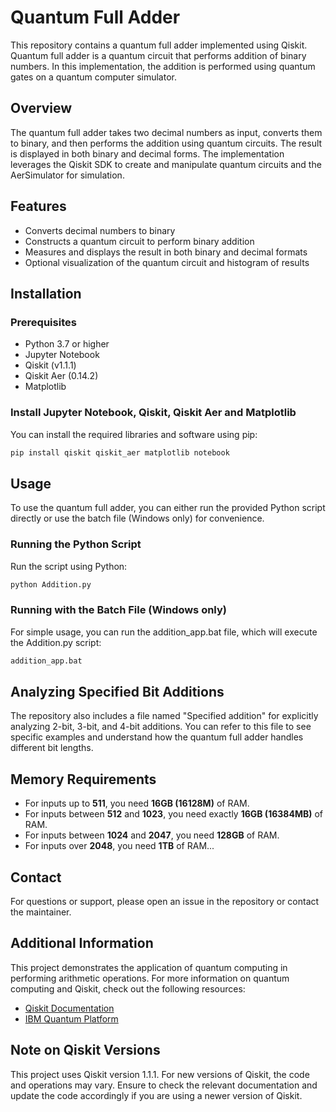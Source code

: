 # Quantum Full Adder

This repository contains a quantum full adder implemented using Qiskit. Quantum full adder is a quantum circuit that performs addition of binary numbers. In this implementation, the addition is performed using quantum gates on a quantum computer simulator.

## Overview

The quantum full adder takes two decimal numbers as input, converts them to binary, and then performs the addition using quantum circuits. The result is displayed in both binary and decimal forms. The implementation leverages the Qiskit SDK to create and manipulate quantum circuits and the AerSimulator for simulation.

## Features

- Converts decimal numbers to binary
- Constructs a quantum circuit to perform binary addition
- Measures and displays the result in both binary and decimal formats
- Optional visualization of the quantum circuit and histogram of results


## Installation

### Prerequisites

- Python 3.7 or higher
- Jupyter Notebook
- Qiskit (v1.1.1)
- Qiskit Aer (0.14.2)
- Matplotlib


### Install Jupyter Notebook, Qiskit, Qiskit Aer and Matplotlib

You can install the required libraries and software using pip:

```bash
pip install qiskit qiskit_aer matplotlib notebook
```

## Usage

To use the quantum full adder, you can either run the provided Python script directly or use the batch file (Windows only) for convenience.

### Running the Python Script
Run the script using Python:

```bash
python Addition.py
```

### Running with the Batch File (Windows only)

For simple usage, you can run the addition_app.bat file, which will execute the Addition.py script:

```bash
addition_app.bat
```

## Analyzing Specified Bit Additions
The repository also includes a file named "Specified addition" for explicitly analyzing 2-bit, 3-bit, and 4-bit additions. You can refer to this file to see specific examples and understand how the quantum full adder handles different bit lengths.

## Memory Requirements

- For inputs up to **511**, you need **16GB (16128M)** of RAM.
- For inputs between **512** and **1023**, you need exactly **16GB (16384MB)** of RAM.
- For inputs between **1024** and **2047**, you need **128GB** of RAM.
- For inputs over **2048**, you need **1TB** of RAM...



## Contact
For questions or support, please open an issue in the repository or contact the maintainer.




## Additional Information

This project demonstrates the application of quantum computing in performing arithmetic operations. For more information on quantum computing and Qiskit, check out the following resources:

- [Qiskit Documentation](https://qiskit.org/documentation/)
- [IBM Quantum Platform](https://quantum.ibm.com/)


## Note on Qiskit Versions

This project uses Qiskit version 1.1.1. For new versions of Qiskit, the code and operations may vary. Ensure to check the relevant documentation and update the code accordingly if you are using a newer version of Qiskit.